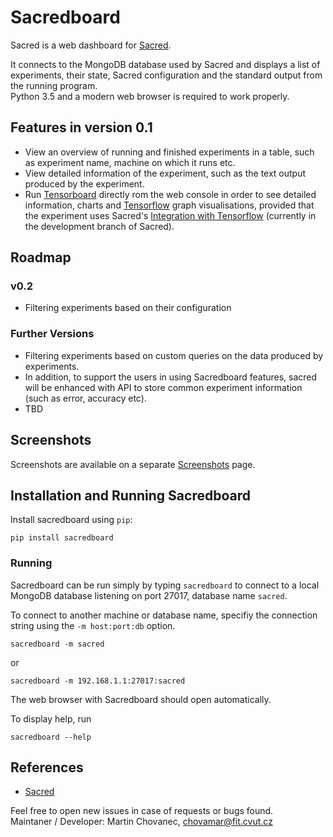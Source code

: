 # Sacredboard
Sacred is a web dashboard for [Sacred](https://github.com/IDSIA/sacred).
 
It connects to the MongoDB database used by Sacred
and displays a list of experiments, their state, Sacred configuration and
the standard output from the running program.  
Python 3.5 and a modern web browser is required to work properly.

## Features in version 0.1
- View an overview of running and finished experiments in a table,
 such as experiment name, machine on which it runs etc.
- View detailed information of the experiment,
 such as the text output produced by the experiment.
- Run [Tensorboard](https://www.tensorflow.org/versions/r0.10/how_tos/summaries_and_tensorboard/) 
    directly rom the web console in order to see detailed information,
    charts and [Tensorflow](https://www.tensorflow.org) graph visualisations,
    provided that the experiment uses Sacred's 
    [Integration with Tensorflow](https://github.com/IDSIA/sacred/blob/develop/docs/tensorflow.rst)
     (currently in the development branch of Sacred).

## Roadmap
### v0.2
- Filtering experiments based on their configuration
### Further Versions
- Filtering experiments based on custom queries on the data produced by experiments. 
- In addition, to support the users in using Sacredboard features,
 sacred will be enhanced with API to store common experiment information (such as error, accuracy etc).
- TBD

## Screenshots
Screenshots are available on a separate [Screenshots](./docs/screenshots.md) page.

## Installation and Running Sacredboard
Install sacredboard using `pip`:  

    pip install sacredboard



### Running
Sacredboard can be run simply by typing ``sacredboard`` to connect to
 a local MongoDB database listening on port 27017, database name `sacred`.
 
 To connect to another machine or database name, specifiy the connection string
 using the `-m host:port:db` option.
 

 
    sacredboard -m sacred
or
    
    sacredboard -m 192.168.1.1:27017:sacred

The web browser with Sacredboard should open automatically.


To display help, run

    sacredboard --help


## References

- [Sacred](http://github.com/IDSIA/sacred) 


Feel free to open new issues in case of requests or bugs found.  
Maintaner / Developer: Martin Chovanec, chovamar@fit.cvut.cz